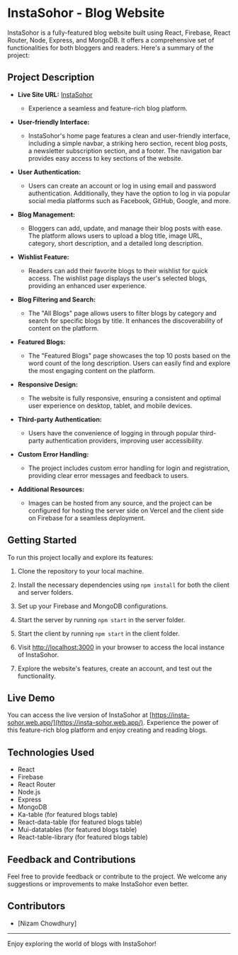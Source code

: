 # InstaSohor - Blog Website

InstaSohor is a fully-featured blog website built using React, Firebase, React Router, Node, Express, and MongoDB. It offers a comprehensive set of functionalities for both bloggers and readers. Here's a summary of the project:

## Project Description

- **Live Site URL:** [InstaSohor](https://insta-sohor.web.app/)
  - Experience a seamless and feature-rich blog platform.

- **User-friendly Interface:**
  - InstaSohor's home page features a clean and user-friendly interface, including a simple navbar, a striking hero section, recent blog posts, a newsletter subscription section, and a footer. The navigation bar provides easy access to key sections of the website.

- **User Authentication:**
  - Users can create an account or log in using email and password authentication. Additionally, they have the option to log in via popular social media platforms such as Facebook, GitHub, Google, and more.

- **Blog Management:**
  - Bloggers can add, update, and manage their blog posts with ease. The platform allows users to upload a blog title, image URL, category, short description, and a detailed long description.

- **Wishlist Feature:**
  - Readers can add their favorite blogs to their wishlist for quick access. The wishlist page displays the user's selected blogs, providing an enhanced user experience.

- **Blog Filtering and Search:**
  - The "All Blogs" page allows users to filter blogs by category and search for specific blogs by title. It enhances the discoverability of content on the platform.

- **Featured Blogs:**
  - The "Featured Blogs" page showcases the top 10 posts based on the word count of the long description. Users can easily find and explore the most engaging content on the platform.

- **Responsive Design:**
  - The website is fully responsive, ensuring a consistent and optimal user experience on desktop, tablet, and mobile devices.

- **Third-party Authentication:**
  - Users have the convenience of logging in through popular third-party authentication providers, improving user accessibility.

- **Custom Error Handling:**
  - The project includes custom error handling for login and registration, providing clear error messages and feedback to users.

- **Additional Resources:**
  - Images can be hosted from any source, and the project can be configured for hosting the server side on Vercel and the client side on Firebase for a seamless deployment.

## Getting Started

To run this project locally and explore its features:

1. Clone the repository to your local machine.

2. Install the necessary dependencies using `npm install` for both the client and server folders.

3. Set up your Firebase and MongoDB configurations.

4. Start the server by running `npm start` in the server folder.

5. Start the client by running `npm start` in the client folder.

6. Visit [http://localhost:3000](http://localhost:3000) in your browser to access the local instance of InstaSohor.

7. Explore the website's features, create an account, and test out the functionality.

## Live Demo

You can access the live version of InstaSohor at [https://insta-sohor.web.app/](https://insta-sohor.web.app/). Experience the power of this feature-rich blog platform and enjoy creating and reading blogs.

## Technologies Used

- React
- Firebase
- React Router
- Node.js
- Express
- MongoDB
- Ka-table (for featured blogs table)
- React-data-table (for featured blogs table)
- Mui-datatables (for featured blogs table)
- React-table-library (for featured blogs table)

## Feedback and Contributions

Feel free to provide feedback or contribute to the project. We welcome any suggestions or improvements to make InstaSohor even better.

## Contributors

- [Nizam Chowdhury]

---

Enjoy exploring the world of blogs with InstaSohor!
